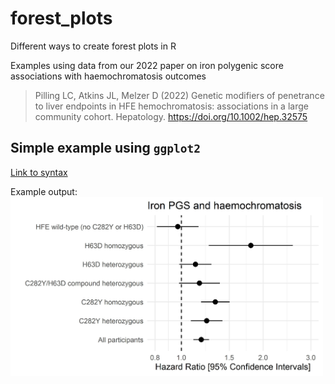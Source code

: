 # forest_plots
Different ways to create forest plots in R

Examples using data from our 2022 paper on iron polygenic score associations with haemochromatosis outcomes

> Pilling LC, Atkins JL, Melzer D (2022) Genetic modifiers of penetrance to liver endpoints in HFE hemochromatosis: associations in a large community cohort. Hepatology. https://doi.org/10.1002/hep.32575

## Simple example using `ggplot2`

[Link to syntax](https://github.com/lukepilling/forest_plots/blob/main/simple_forest_ggplot2.R)

Example output:
<img src="https://github.com/lukepilling/forest_plots/blob/main/simple_forest_ggplot2.jpg?raw=true" width="500" />


